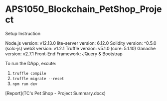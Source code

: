 # APS1050_Blockchain_PetShop_Project
Setup Instruction

Node.js version: v12.13.0
lite-server version: 6.12.0
Solidity version: ^0.5.0 (solc-js)
web3 version: v1.2.1
Truffle version: v5.1.0 (core: 5.1.10)
Ganache version: v2.7.1
Front-End Framework: JQuery & Bootstrap

To run the DApp, excute:
1.	`truffle compile`
2.	`truffle migrate --reset`
3.	`npm run dev`
   
[Report](TC's Pet Shop - Project Summary.docx)
